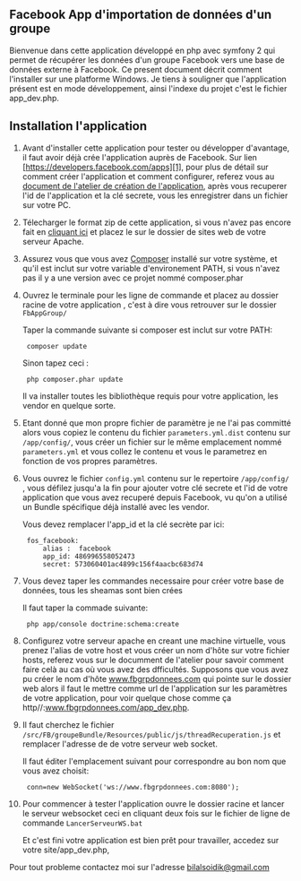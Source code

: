 Facebook App d'importation de données d'un groupe
-------------------------------------------------

Bienvenue dans cette application développé en php avec symfony 2 qui permet de récupérer les données d'un groupe Facebook vers une base de données externe à Facebook. Ce present document décrit comment l'installer sur une platforme Windows. Je tiens à souligner que l'application présent est en mode développement, ainsi l'indexe du projet c'est le fichier app_dev.php. 

Installation l'application
-------------------------------------------------

1. Avant d'installer cette application pour tester ou développer d'avantage, il faut avoir déjà crée l'application auprès de Facebook. Sur lien [https://developers.facebook.com/apps][1], pour plus de détail sur comment créer l'application et comment configurer, referez vous au [document de l'atelier de création de l'application][2], après vous recuperer l'id de l'application et la clé secrete, vous les enregistrer dans un fichier sur votre PC.

2. Télecharger le format zip de cette application, si vous n'avez pas encore fait en [cliquant ici][3] et placez le sur le dossier de sites web de votre serveur Apache.

3. Assurez vous que vous avez [Composer][4] installé sur votre système, et qu'il est inclut sur votre variable d'environement PATH, si vous n'avez pas il y a une version avec ce projet nommé composer.phar

4. Ouvrez le terminale pour les ligne de commande et placez au dossier racine de votre application , c'est à dire vous retrouver sur le dossier `FbAppGroup/`

    Taper la commande suivante si composer est inclut sur votre PATH:

        composer update 

    Sinon tapez ceci :

        php composer.phar update

    Il va installer toutes les bibliothèque requis pour votre application, les vendor en quelque sorte.

5. Etant donné que mon propre fichier de paramètre je ne l'ai pas committé alors vous copiez le contenu du fichier `parameters.yml.dist` contenu sur `/app/config/`, vous créer un fichier sur le même emplacement nommé `parameters.yml` et vous collez le contenu et vous le parametrez en fonction de vos propres paramètres.

6. Vous ouvrez le fichier `config.yml` contenu sur le repertoire `/app/config/` , vous défilez jusqu'a la fin pour ajouter votre clé secrete et l'id de votre application que vous avez recuperé depuis Facebook, vu qu'on a utilisé un Bundle spécifique déjà installé avec les vendor.

    Vous devez remplacer l'app_id et la clé secrète par ici:

        fos_facebook:
            alias :  facebook
            app_id: 486996558052473
            secret: 573060401ac4899c156f4aacbc683d74
         
7. Vous devez taper les commandes necessaire pour créer votre base de données, tous les sheamas sont bien crées

    Il faut taper la commade suivante:

        php app/console doctrine:schema:create
    
8. Configurez votre serveur apache en creant une machine virtuelle, vous prenez l'alias de votre host et vous créer un nom d'hôte sur votre fichier hosts, referez vous sur le documment de l'atelier pour savoir comment faire celà au cas où vous avez des dfficultés. Supposons que vous avez pu créer le nom d'hôte www.fbgrpdonnees.com qui pointe sur le dossier web alors il faut le mettre comme url de l'application sur les paramètres de votre application, pour voir quelque chose comme ça http//:www.fbgrpdonnees.com/app_dev.php.

9. Il faut cherchez le fichier `/src/FB/groupeBundle/Resources/public/js/threadRecuperation.js` et remplacer l'adresse de de votre serveur web socket.

    Il faut éditer l'emplacement suivant pour correspondre au bon nom que vous avez choisit:

        conn=new WebSocket('ws://www.fbgrpdonnees.com:8080');

10. Pour commencer à tester l'application ouvre le dossier racine et lancer le serveur websocket ceci en cliquant deux fois sur le fichier de ligne de commande `LancerServeurWS.bat`

    Et c'est fini votre application est bien prêt pour travailler, accedez sur votre site/app_dev.php, 

Pour tout probleme contactez moi sur l'adresse bilalsoidik@gmail.com

[1]:  https://developers.facebook.com/apps
[2]:  https://drive.google.com/file/d/0B-QBsa8QywtyZEVwN1JTSFpYcWM/edit?usp=sharing
[3]:  https://github.com/bilaalsoidik/FbAppGroup/archive/master.zip
[4]:  http://getcomposer.org/
